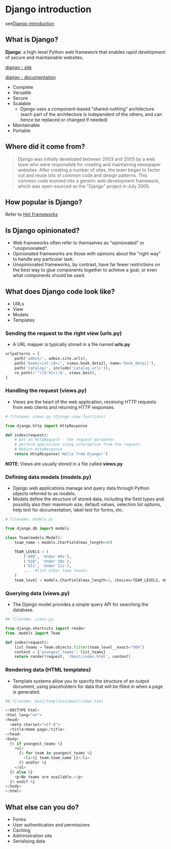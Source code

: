# Django introduction

see[Django introduction](https://developer.mozilla.org/en-US/docs/Learn/Server-side/Django/Introduction)

## What is Django?

**Django**: a high-level Python web framework that enables rapid development of secure and maintainable websites.

[django - site](https://www.djangoproject.com/)

[django - documentation](https://docs.djangoproject.com/en/2.2/)

- Complete
- Versatile
- Secure
- Scalable
  - Django uses a component-based “shared-nothing” architecture (each part of the architecture is independent of the others, and can hence be replaced or changed if needed)
- Maintainable
- Portable

## Where did it come from?

> Django was initially developed between 2003 and 2005 by a web team who were responsible for creating and maintaining newspaper websites. After creating a number of sites, the team began to factor out and reuse lots of common code and design patterns. This common code evolved into a generic web development framework, which was open-sourced as the "Django" project in July 2005. 

## How popular is Django?

Refer to [Hot Frameworks](http://hotframeworks.com/)

## Is Django opinionated?

- Web frameworks often refer to themselves as "opinionated" or "unopinionated".
- Opinionated frameworks are those with opinions about the "right way" to handle any particular task.
- Unopinionated frameworks, by contrast, have far fewer restrictions on the best way to glue components together to achieve a goal, or even what components should be used.

## What does Django code look like?

- URLs
- View
- Models
- Templates

### Sending the request to the right view (urls.py)

- A URL mapper is typically stored in a file named **urls.py**

```python
urlpatterns = [
    path('admin/', admin.site.urls),
    path('book/<int:id>/', views.book_detail, name='book_detail'),
    path('catalog/', include('catalog.urls')),
    re_path(r'^([0-9]+)/$', views.best),
]
```

### Handling the request (views.py)

- Views are the heart of the web application, receiving HTTP requests from web clients and returning HTTP responses.

```python
# filename: views.py (Django view functions)

from django.http import HttpResponse

def index(request):
    # Get an HttpRequest - the request parameter
    # perform operations using information from the request.
    # Return HttpResponse
    return HttpResponse('Hello from Django!')
```

**NOTE**: Views are usually stored in a file called **views.py**

### Defining data models (models.py)

- Django web applications manage and query data through Python objects referred to as models. 
- Models define the structure of stored data, including the field types and possibly also their maximum size, default values, selection list options, help text for documentation, label text for forms, etc.

```python
# filename: models.py

from django.db import models 

class Team(models.Model): 
    team_name = models.CharField(max_length=40) 

    TEAM_LEVELS = (
        ('U09', 'Under 09s'),
        ('U10', 'Under 10s'),
        ('U11', 'Under 11s'),
        ...  #list other team levels
    )
    team_level = models.CharField(max_length=3, choices=TEAM_LEVELS, default='U11')
```

### Querying data (views.py)

- The Django model provides a simple query API for searching the database.

```python
## filename: views.py

from django.shortcuts import render
from .models import Team 

def index(request):
    list_teams = Team.objects.filter(team_level__exact="U09")
    context = {'youngest_teams': list_teams}
    return render(request, '/best/index.html', context)
```

### Rendering data (HTML templates)

- Template systems allow you to specify the structure of an output document, using placeholders for data that will be filled in when a page is generated.

```python
## filename: best/templates/best/index.html

<!DOCTYPE html>
<html lang="en">
<head>
  <meta charset="utf-8">
  <title>Home page</title>
</head>
<body>
  {% if youngest_teams %}
    <ul>
      {% for team in youngest_teams %}
        <li>{{ team.team_name }}</li>
      {% endfor %}
    </ul>
  {% else %}
    <p>No teams are available.</p>
  {% endif %}
</body>
</html>
```

## What else can you do?

- Forms
- User authentication and permissions
- Caching
- Administration site
- Serialising data
